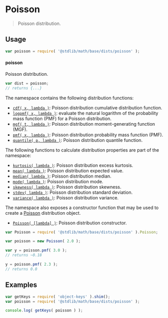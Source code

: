 <!--

@license Apache-2.0

Copyright (c) 2018 The Stdlib Authors.

Licensed under the Apache License, Version 2.0 (the "License");
you may not use this file except in compliance with the License.
You may obtain a copy of the License at

   http://www.apache.org/licenses/LICENSE-2.0

Unless required by applicable law or agreed to in writing, software
distributed under the License is distributed on an "AS IS" BASIS,
WITHOUT WARRANTIES OR CONDITIONS OF ANY KIND, either express or implied.
See the License for the specific language governing permissions and
limitations under the License.

-->

# Poisson

> Poisson distribution.

<section class="usage">

## Usage

```javascript
var poisson = require( '@stdlib/math/base/dists/poisson' );
```

#### poisson

Poisson distribution.

```javascript
var dist = poisson;
// returns {...}
```

The namespace contains the following distribution functions:

<!-- <toc pattern="*+(cdf|pmf|mgf|quantile)*"> -->

<div class="namespace-toc">

-   <span class="signature">[`cdf( x, lambda )`][@stdlib/math/base/dists/poisson/cdf]</span><span class="delimiter">: </span><span class="description">Poisson distribution cumulative distribution function.</span>
-   <span class="signature">[`logpmf( x, lambda )`][@stdlib/math/base/dists/poisson/logpmf]</span><span class="delimiter">: </span><span class="description">evaluate the natural logarithm of the probability mass function (PMF) for a Poisson distribution.</span>
-   <span class="signature">[`mgf( t, lambda )`][@stdlib/math/base/dists/poisson/mgf]</span><span class="delimiter">: </span><span class="description">Poisson distribution moment-generating function (MGF).</span>
-   <span class="signature">[`pmf( x, lambda )`][@stdlib/math/base/dists/poisson/pmf]</span><span class="delimiter">: </span><span class="description">Poisson distribution probability mass function (PMF).</span>
-   <span class="signature">[`quantile( p, lambda )`][@stdlib/math/base/dists/poisson/quantile]</span><span class="delimiter">: </span><span class="description">Poisson distribution quantile function.</span>

</div>

<!-- </toc> -->

The following functions to calculate distribution properties are part of the namespace:

<!-- <toc pattern="*+(entropy|kurtosis|mean|median|mode|skewness|stdev|variance)*"> -->

<div class="namespace-toc">

-   <span class="signature">[`kurtosis( lambda )`][@stdlib/math/base/dists/poisson/kurtosis]</span><span class="delimiter">: </span><span class="description">Poisson distribution excess kurtosis.</span>
-   <span class="signature">[`mean( lambda )`][@stdlib/math/base/dists/poisson/mean]</span><span class="delimiter">: </span><span class="description">Poisson distribution expected value.</span>
-   <span class="signature">[`median( lambda )`][@stdlib/math/base/dists/poisson/median]</span><span class="delimiter">: </span><span class="description">Poisson distribution median.</span>
-   <span class="signature">[`mode( lambda )`][@stdlib/math/base/dists/poisson/mode]</span><span class="delimiter">: </span><span class="description">Poisson distribution mode.</span>
-   <span class="signature">[`skewness( lambda )`][@stdlib/math/base/dists/poisson/skewness]</span><span class="delimiter">: </span><span class="description">Poisson distribution skewness.</span>
-   <span class="signature">[`stdev( lambda )`][@stdlib/math/base/dists/poisson/stdev]</span><span class="delimiter">: </span><span class="description">Poisson distribution standard deviation.</span>
-   <span class="signature">[`variance( lambda )`][@stdlib/math/base/dists/poisson/variance]</span><span class="delimiter">: </span><span class="description">Poisson distribution variance.</span>

</div>

<!-- </toc> -->

The namespace also exposes a constructor function that may be used to create a [Poisson][poisson-distribution] distribution object.

<!-- <toc pattern="*ctor*"> -->

<div class="namespace-toc">

-   <span class="signature">[`Poisson( [lambda] )`][@stdlib/math/base/dists/poisson/ctor]</span><span class="delimiter">: </span><span class="description">Poisson distribution constructor.</span>

</div>

<!-- </toc> -->

```javascript
var Poisson = require( '@stdlib/math/base/dists/poisson' ).Poisson;

var poisson = new Poisson( 2.0 );

var y = poisson.pmf( 3.0 );
// returns ~0.18

y = poisson.pmf( 2.3 );
// returns 0.0
```

</section>

<!-- /.usage -->

<section class="examples">

## Examples

<!-- TODO: better examples -->

<!-- eslint no-undef: "error" -->

```javascript
var getKeys = require( 'object-keys' ).shim();
var poisson = require( '@stdlib/math/base/dists/poisson' );

console.log( getKeys( poisson ) );
```

</section>

<!-- /.examples -->

<section class="links">

[poisson-distribution]: https://en.wikipedia.org/wiki/Poisson_distribution

<!-- <toc-links> -->

[@stdlib/math/base/dists/poisson/ctor]: https://github.com/stdlib-js/stdlib/tree/develop/lib/node_modules/%40stdlib/math/base/dists/poisson/ctor

[@stdlib/math/base/dists/poisson/kurtosis]: https://github.com/stdlib-js/stdlib/tree/develop/lib/node_modules/%40stdlib/math/base/dists/poisson/kurtosis

[@stdlib/math/base/dists/poisson/mean]: https://github.com/stdlib-js/stdlib/tree/develop/lib/node_modules/%40stdlib/math/base/dists/poisson/mean

[@stdlib/math/base/dists/poisson/median]: https://github.com/stdlib-js/stdlib/tree/develop/lib/node_modules/%40stdlib/math/base/dists/poisson/median

[@stdlib/math/base/dists/poisson/mode]: https://github.com/stdlib-js/stdlib/tree/develop/lib/node_modules/%40stdlib/math/base/dists/poisson/mode

[@stdlib/math/base/dists/poisson/skewness]: https://github.com/stdlib-js/stdlib/tree/develop/lib/node_modules/%40stdlib/math/base/dists/poisson/skewness

[@stdlib/math/base/dists/poisson/stdev]: https://github.com/stdlib-js/stdlib/tree/develop/lib/node_modules/%40stdlib/math/base/dists/poisson/stdev

[@stdlib/math/base/dists/poisson/variance]: https://github.com/stdlib-js/stdlib/tree/develop/lib/node_modules/%40stdlib/math/base/dists/poisson/variance

[@stdlib/math/base/dists/poisson/cdf]: https://github.com/stdlib-js/stdlib/tree/develop/lib/node_modules/%40stdlib/math/base/dists/poisson/cdf

[@stdlib/math/base/dists/poisson/logpmf]: https://github.com/stdlib-js/stdlib/tree/develop/lib/node_modules/%40stdlib/math/base/dists/poisson/logpmf

[@stdlib/math/base/dists/poisson/mgf]: https://github.com/stdlib-js/stdlib/tree/develop/lib/node_modules/%40stdlib/math/base/dists/poisson/mgf

[@stdlib/math/base/dists/poisson/pmf]: https://github.com/stdlib-js/stdlib/tree/develop/lib/node_modules/%40stdlib/math/base/dists/poisson/pmf

[@stdlib/math/base/dists/poisson/quantile]: https://github.com/stdlib-js/stdlib/tree/develop/lib/node_modules/%40stdlib/math/base/dists/poisson/quantile

<!-- </toc-links> -->

</section>

<!-- /.links -->
